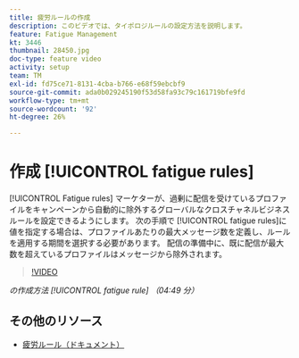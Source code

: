 ```yaml
---
title: 疲労ルールの作成
description: このビデオでは、タイポロジルールの設定方法を説明します。
feature: Fatigue Management
kt: 3446
thumbnail: 28450.jpg
doc-type: feature video
activity: setup
team: TM
exl-id: fd75ce71-8131-4cba-b766-e68f59ebcbf9
source-git-commit: ada0b029245190f53d58fa93c79c161719bfe9fd
workflow-type: tm+mt
source-wordcount: '92'
ht-degree: 26%

---
```


# 作成 [!UICONTROL fatigue rules]

[!UICONTROL Fatigue rules] マーケターが、過剰に配信を受けているプロファイルをキャンペーンから自動的に除外するグローバルなクロスチャネルビジネスルールを設定できるようにします。
次の手順で [!UICONTROL fatigue rules]に値を指定する場合は、プロファイルあたりの最大メッセージ数を定義し、ルールを適用する期間を選択する必要があります。 配信の準備中に、既に配信が最大数を超えているプロファイルはメッセージから除外されます。

>[!VIDEO](https://video.tv.adobe.com/v/28450?quality=12)

*の作成方法 [!UICONTROL fatigue rule] （04:49 分）*

## その他のリソース

* [疲労ルール（ドキュメント）](https://experienceleague.adobe.com/docs/campaign-standard/using/testing-and-sending/working-with-typology-rules/fatigue-rules.html)

